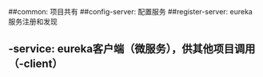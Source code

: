 ##common: 项目共有
##config-server: 配置服务
##register-server: eureka 服务注册和发现
## **-service: eureka客户端（微服务），供其他项目调用（**-client）
